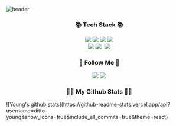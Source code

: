 ![header](https://capsule-render.vercel.app/api?type=waving&height=200&text=HI!%20YOUNGS!&fontAlign=70&fontAlignY=35&color=gradient)

<h3 align="center">📚 Tech Stack 📚</h3> <p align="center"> 
<img src="https://img.shields.io/badge/html5-E34F26?style=for-the-badge&logo=html5&logoColor=white">
<img src="https://img.shields.io/badge/css-1572B6?style=for-the-badge&logo=css3&logoColor=white">
<img src="https://img.shields.io/badge/SASS-hotpink.svg?style=for-the-badge&logo=SASS&logoColor=white">
<img src="https://img.shields.io/badge/bootstrap-7952B3?style=for-the-badge&logo=bootstrap&logoColor=white">
<br>
<img src="https://img.shields.io/badge/javascript-F7DF1E?style=for-the-badge&logo=javascript&logoColor=black">
<img src="https://img.shields.io/badge/react-61DAFB?style=for-the-badge&logo=react&logoColor=black">&nbsp
<img src="https://img.shields.io/badge/redux-%23593d88.svg?style=for-the-badge&logo=redux&logoColor=white"> <br>
</p>

<h3 align="center">🌈 Follow Me 🌈</h3>
<p align="center"> 
<img src="https://img.shields.io/badge/Notion-%23000000.svg?style=for-the-badge&logo=notion&logoColor=white">
<a href="https://cold-lantern-825.notion.site/8939d82e569f4a2facec8e2c858e36e2"></a>
</img>
<img  src="https://img.shields.io/badge/github-181717?style=for-the-badge&logo=github&logoColor=white">
<a href="https://github.com/ditto-young"></a>
</img>
</p>

<h3 align="center">👩‍💻 My Github Stats 👩‍💻</h3>  
![Young's github stats](https://github-readme-stats.vercel.app/api?username=ditto-young&show_icons=true&include_all_commits=true&theme=react)

